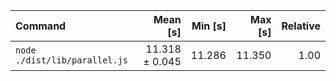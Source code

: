 | Command | Mean [s] | Min [s] | Max [s] | Relative |
|:---|---:|---:|---:|---:|
| `node ./dist/lib/parallel.js` | 11.318 ± 0.045 | 11.286 | 11.350 | 1.00 |
